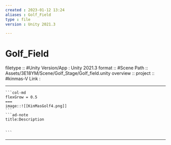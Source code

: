 ```yaml
---
created : 2023-01-12 13:24
aliases : Golf_Field
type : file
version : Unity 2021.3

---
```


# Golf_Field

filetype :: #Unity
Version/App : Unity 2021.3
format :: #Scene 
Path :: Assets/3E18YM/Scene/Golf_Stage/Golf_field.unity
overview ::
project :: #kinmas-V 
Link :

---

`````col
```col-md
flexGrow = 0.5
===
image::![[KinMasGolf4.png]]
```
```ad-note
title:Description


```

`````


---

